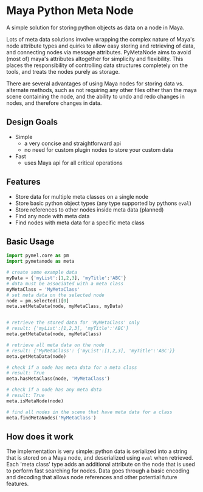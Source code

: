 # Maya Python Meta Node

A simple solution for storing python objects as data on a node in Maya.

Lots of meta data solutions involve wrapping the complex nature of Maya's node attribute types and quirks to allow easy storing and retrieving of data, and connecting nodes via message attributes. PyMetaNode aims to avoid (most of) maya's attributes altogether for simplicity and flexibility. This places the responsibility of controlling data structures completely on the tools, and treats the nodes purely as storage.

There are several advantages of using Maya nodes for storing data vs. alternate methods, such as not requiring any other files other than the maya scene containing the node, and the ability to undo and redo changes in nodes, and therefore changes in data.


## Design Goals

- Simple
  - a very concise and straightforward api
  - no need for custom plugin nodes to store your custom data
- Fast
  - uses Maya api for all critical operations


## Features

- Store data for multiple meta classes on a single node
- Store basic python object types (any type supported by pythons `eval`)
- Store references to other nodes inside meta data (planned)
- Find any node with meta data
- Find nodes with meta data for a specific meta class

## Basic Usage

```python
import pymel.core as pm
import pymetanode as meta

# create some example data
myData = {'myList':[1,2,3], 'myTitle':'ABC'}
# data must be associated with a meta class
myMetaClass = 'MyMetaClass'
# set meta data on the selected node
node = pm.selected()[0]
meta.setMetaData(node, myMetaClass, myData)


# retrieve the stored data for 'MyMetaClass' only
# result: {'myList':[1,2,3], 'myTitle':'ABC'}
meta.getMetaData(node, myMetaClass)

# retrieve all meta data on the node
# result: {'MyMetaClass': {'myList':[1,2,3], 'myTitle':'ABC'}}
meta.getMetaData(node)

# check if a node has meta data for a meta class
# result: True
meta.hasMetaClass(node, 'MyMetaClass')

# check if a node has any meta data
# result: True
meta.isMetaNode(node)

# find all nodes in the scene that have meta data for a class
meta.findMetaNodes('MyMetaClass')
```


## How does it work

The implementation is very simple: python data is serialized into a string that is stored on a Maya node, and deserialized using `eval` when retrieved. Each 'meta class' type adds an additional attribute on the node that is used to perform fast searching for nodes. Data goes through a basic encoding and decoding that allows node references and other potential future features.

